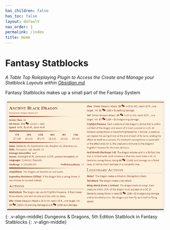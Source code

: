```yaml
---
has_children: false
has_toc: false
layout: default
nav_order: 1
permalink: /index
title: Home
---
```


# Fantasy Statblocks

*A Table Top Roleplaying Plugin to Access the Create and Manage your Statblock Layouts within [Obsidian.md](https://obsidian.md).*

Fantasy Statblocks makes up a small part of the Fantasy System

![](Fantasy_Statblocks/_attachments/5e-ancient-black-dragon.png)
{: .v-align-middle}
Dungeons & Dragons, 5th Edition Statblock in Fantasy Statblocks
{: .v-align-middle}

